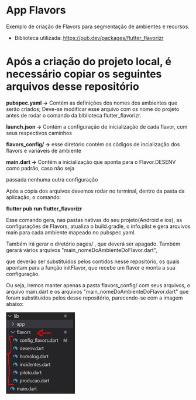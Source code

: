 # App Flavors

Exemplo de criação de Flavors para segmentação de ambientes e recursos.

* Biblioteca utilizada: <https://pub.dev/packages/flutter_flavorizr>


# Após a criação do projeto local, é necessário copiar os seguintes arquivos desse repositório

**pubspec.yaml ->** Contém as definições dos nomes dos ambientes que serão criados; Deve-se modificar esse arquivo com os nome do projeto antes de rodar o comando da biblioteca flutter_flavorizr. 


**launch.json ->** Contém a configuração de inicialização de cada flavor, com seus respectivos caminhos

**flavors_config/ ->** esse diretório contém os códigos de incialização dos flavors e variáveis de ambiente 

**main.dart ->** Contém a inicialização que aponta para o Flavor.DESENV como padrão, caso não seja 

passada nenhuma outra configuração


Após a cópia dos arquivos devemos rodar no terminal, dentro da pasta da aplicação, o comando:

**flutter pub run flutter_flavorizr**  

Esse comando gera, nas pastas nativas do seu projeto(Android e ios), as configurações de Flavors, atualiza o build.gradle, o info.plist e gera arquivos main para cada ambiente mapeado no pubspec.yaml. 

Também irá gerar o diretório pages/ , que deverá ser apagado. Também gerará vários arquivos "main_nomeDoAmbienteDoFlavor.dart",

que deverão ser substituidos pelos contidos nesse repositório, os quais apontam para a função initFlavor, que recebe um flavor e monta a sua configuração.

 Ou seja, iremos manter apenas a pasta flavors_config/ com seus arquivos, o arquivo main.dart e os arquivos "main_nomeDoAmbienteDoFlavor.dart" que foram substituídos pelos desse repositório, parecendo-se com a imagem abaixo:

![alt tag](arquivos.JPG)
